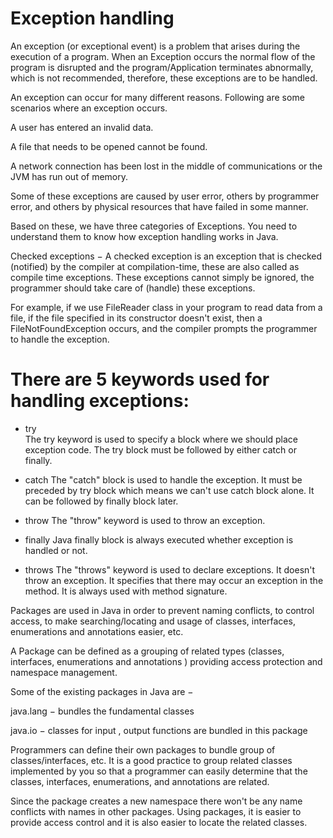 Exception handling
==

An exception (or exceptional event) is a problem that arises during the execution of a program. When an Exception occurs the normal 
flow of the program is disrupted and the program/Application terminates abnormally, which is not 
recommended, therefore, these exceptions are to be handled.

An exception can occur for many different reasons. Following are some scenarios where an exception occurs.

A user has entered an invalid data.

A file that needs to be opened cannot be found.

A network connection has been lost in the middle of communications or the JVM has run out of memory.

Some of these exceptions are caused by user error, others by programmer error, and others by physical resources that have failed in 
some manner.

Based on these, we have three categories of Exceptions. You need to understand them to know how exception handling works in Java.

Checked exceptions − A checked exception is an exception that is checked (notified) by the compiler at compilation-time, these are 
also called as compile time exceptions. These exceptions cannot simply be ignored, the programmer should take care of (handle) these
exceptions.

For example, if we use FileReader class in your program to read data from a file, if the file specified in its constructor doesn't
exist, then a FileNotFoundException occurs, and the compiler prompts the programmer to handle the exception.

There are 5 keywords used for handling exceptions:
 ==
 

 + try  
The try keyword is used to specify a block where we should place exception code. The try block must be followed by either catch or
finally.

 + catch
 The "catch" block is used to handle the exception. It must be preceded by try block which means we can't use catch block alone. 
It can be followed by finally block later.

+ throw
The "throw" keyword is used to throw an exception.

 + finally
Java finally block is always executed whether exception is handled or not.

 + throws
The "throws" keyword is used to declare exceptions. It doesn't throw an exception. It specifies that there may occur an exception
in the method. It is always used with method 
signature.
 
 
 Packages are used in Java in order to prevent naming conflicts, to control access, to make searching/locating and usage of classes, interfaces, enumerations and annotations easier, etc.

A Package can be defined as a grouping of related types (classes, interfaces, enumerations and annotations ) providing access
protection and namespace management.

Some of the existing packages in Java are −

java.lang − bundles the fundamental classes

java.io − classes for input , output functions are bundled in this package

Programmers can define their own packages to bundle group of classes/interfaces, etc. It is a good practice to group related classes implemented by you so that a programmer can easily determine that the classes, interfaces, enumerations, and annotations are related.

Since the package creates a new namespace there won't be any name conflicts with names in other packages. Using packages, it is 
easier to provide access control and it is also easier to locate the related classes.

